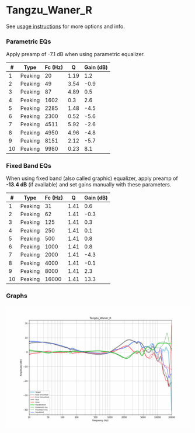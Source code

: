 # Tangzu_Waner_R
See [usage instructions](https://github.com/jaakkopasanen/AutoEq#usage) for more options and info.

### Parametric EQs
Apply preamp of -7.1 dB when using parametric equalizer.

|   # | Type    |   Fc (Hz) |    Q |   Gain (dB) |
|-----|---------|-----------|------|-------------|
|   1 | Peaking |        20 | 1.19 |         1.2 |
|   2 | Peaking |        49 | 3.54 |        -0.9 |
|   3 | Peaking |        87 | 4.89 |         0.5 |
|   4 | Peaking |      1602 | 0.3  |         2.6 |
|   5 | Peaking |      2285 | 1.48 |        -4.5 |
|   6 | Peaking |      2300 | 0.52 |        -5.6 |
|   7 | Peaking |      4511 | 5.92 |        -2.6 |
|   8 | Peaking |      4950 | 4.96 |        -4.8 |
|   9 | Peaking |      8151 | 2.12 |        -5.7 |
|  10 | Peaking |      9980 | 0.23 |         8.1 |

### Fixed Band EQs
When using fixed band (also called graphic) equalizer, apply preamp of **-13.4 dB** (if available) and set gains manually with these parameters.

|   # | Type    |   Fc (Hz) |    Q |   Gain (dB) |
|-----|---------|-----------|------|-------------|
|   1 | Peaking |        31 | 1.41 |         0.6 |
|   2 | Peaking |        62 | 1.41 |        -0.3 |
|   3 | Peaking |       125 | 1.41 |         0.3 |
|   4 | Peaking |       250 | 1.41 |         0.1 |
|   5 | Peaking |       500 | 1.41 |         0.8 |
|   6 | Peaking |      1000 | 1.41 |         0.8 |
|   7 | Peaking |      2000 | 1.41 |        -4.3 |
|   8 | Peaking |      4000 | 1.41 |        -0.1 |
|   9 | Peaking |      8000 | 1.41 |         2.3 |
|  10 | Peaking |     16000 | 1.41 |        13.3 |

### Graphs
![](./Tangzu_Waner_R.png)
